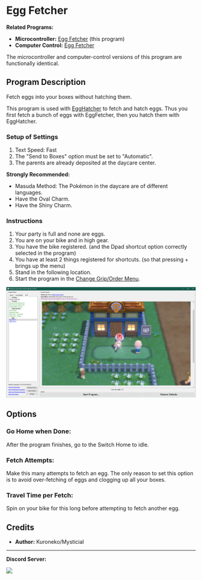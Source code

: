 # Egg Fetcher

**Related Programs:**
- **Microcontroller:** [Egg Fetcher](https://github.com/PokemonAutomation/Microcontroller/blob/master/Wiki/Programs/PokemonBDSP/EggFetcher.md) (this program)
- **Computer Control:** [Egg Fetcher](https://github.com/PokemonAutomation/ComputerControl/blob/master/Wiki/Programs/PokemonBDSP/EggFetcher.md)

The microcontroller and computer-control versions of this program are functionally identical.

## Program Description

Fetch eggs into your boxes without hatching them.

This program is used with [EggHatcher](EggHatcher.md) to fetch and hatch eggs. Thus you first fetch a bunch of eggs with EggFetcher, then you hatch them with EggHatcher.


### Setup of Settings

1. Text Speed: Fast
2. The "Send to Boxes" option must be set to "Automatic".
3. The parents are already deposited at the daycare center.

**Strongly Recommended:**
- Masuda Method: The Pokémon in the daycare are of different languages.
- Have the Oval Charm.
- Have the Shiny Charm.

### Instructions

1. Your party is full and none are eggs.
2. You are on your bike and in high gear.
3. You have the bike registered. (and the Dpad shortcut option correctly selected in the program)
4. You have at least 2 things registered for shortcuts. (so that pressing + brings up the menu)
5. Stand in the following location.
6. Start the program in the [Change Grip/Order Menu](/Wiki/Programs/NintendoSwitch/ChangeGripOrderMenu.md).

<img src="images/EggFetcher-0.png">


## Options

### Go Home when Done:

After the program finishes, go to the Switch Home to idle.

### Fetch Attempts:

Make this many attempts to fetch an egg. The only reason to set this option is to avoid over-fetching of eggs and clogging up all your boxes.

### Travel Time per Fetch:

Spin on your bike for this long before attempting to fetch another egg.


## Credits

- **Author:** Kuroneko/Mysticial


<hr>

**Discord Server:** 

[<img src="https://canary.discordapp.com/api/guilds/695809740428673034/widget.png?style=banner2">](https://discord.gg/cQ4gWxN)

